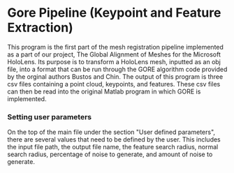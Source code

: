 # Gore Pipeline (Keypoint and Feature Extraction)
This program is the first part of the mesh registration pipeline implemented as a part of our project, The Global Alignment of Meshes for the Microsoft HoloLens. Its purpose is to transform a HoloLens mesh, inputted as an obj file, into a format that can be run through the GORE algorithm code provided by the orginal authors Bustos and Chin. The output of this program is three csv files containing a point cloud, keypoints, and features. These csv files can then be read into the original Matlab program in which GORE is implemented. 

### Setting user parameters
On the top of the main file under the section "User defined parameters", there are several values that need to be defined by the user. This includes the input file path, the output file name, the feature search radius, normal search radius, percentage of noise to generate, and amount of noise to generate. 
